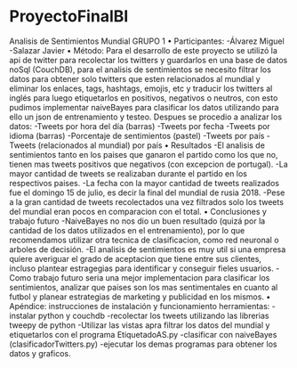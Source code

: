# ProyectoFinalBI
Analisis de Sentimientos Mundial GRUPO 1 
• Participantes:
    -Álvarez Miguel
    -Salazar Javier
• Método:
    Para el desarrollo de este proyecto se utilizó la api de twitter para recolectar los twitters y guardarlos en una base de datos noSql (CouchDB), para el analisis de sentimientos se necesito filtrar los datos para obtener solo twitters que esten relacionados al mundial y eliminar los enlaces, tags, hashtags, emojis, etc y traducir los twitters al inglés para luego etiquetarlos en positivos, negativos o neutros, con esto pudimos implementar naiveBayes para clasificar los datos utilizando para ello un json de entrenamiento y testeo. 
    Despues se procedio a analizar los datos:
      -Tweets por hora del día (barras)
      -Tweets por fecha
      -Tweets por idioma (barras)
      -Porcentaje de sentimientos (pastel)
      -Tweets por país
      -Tweets (relacionados al mundial) por país
• Resultados
  -El analisis de sentimientos tanto en los paises que ganaron el partido como los que no, tienen mas tweets positivos que negativos (con excepcion de portugal).
  -La mayor cantidad de tweets se realizaban durante el partido en los respectivos paises.
  -La fecha con la mayor cantidad de tweets realizados fue el domingo 15 de julio, es decir la final del mundial de rusia 2018.
  -Pese a la gran cantidad de tweets recolectados una vez filtrados solo los tweets del mundial eran pocos en comparacion con el total.
• Conclusiones y trabajo futuro
  -NaiveBayes no nos dio un buen resultado (quizá por la cantidad de los datos utilizados en el entrenamiento), por lo que recomendamos utilizar otra tecnica de clasificacion, como red neuronal o arboles de decisión.
  -El analisis de sentimientos es muy util si una empresa quiere averiguar el grado de aceptacion que tiene entre sus clientes, incluso plantear estragegias para identificar y conseguir fieles usuarios.
  -Como trabajo futuro seria una mejor implementacion para clasificar los sentimientos, analizar que paises son los mas sentimentales en cuanto al futbol y planear estrategias de marketing y publicidad en los mismos.
• Apéndice: instrucciones de instalación y funcionamiento
  herramientas:
    -instalar python y couchdb
    -recolectar los tweets utilizando las librerias tweepy de python
    -Utilizar las vistas apra filtrar los datos del mundial y etiquetarlos con el programa EtiquetadoAS.py
    -clasificar con naiveBayes (clasificadorTwitters.py)
    -ejecutar los demas programas para obtener los datos y graficos.
